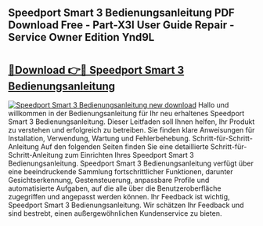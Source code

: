 ## Speedport Smart 3 Bedienungsanleitung PDF Download Free - Part-X3I User Guide Repair - Service Owner Edition Ynd9L

# <h2><a href="http://df2cu1.blite.top/?on=Speedport+Smart+3+Bedienungsanleitung">🔗Download 👉🔴 Speedport Smart 3 Bedienungsanleitung</a></h2>

[![Speedport Smart 3 Bedienungsanleitung new download](https://i.imgur.com/lujVjoI.png)](http://df2cu1.blite.top/?on=Speedport+Smart+3+Bedienungsanleitung)
Hallo und willkommen in der Bedienungsanleitung für Ihr neu erhaltenes Speedport Smart 3 Bedienungsanleitung. Dieser Leitfaden soll Ihnen helfen, Ihr Produkt zu verstehen und erfolgreich zu betreiben. Sie finden klare Anweisungen für Installation, Verwendung, Wartung und Fehlerbehebung. Schritt-für-Schritt-Anleitung Auf den folgenden Seiten finden Sie eine detaillierte Schritt-für-Schritt-Anleitung zum Einrichten Ihres Speedport Smart 3 Bedienungsanleitung. Speedport Smart 3 Bedienungsanleitung verfügt über eine beeindruckende Sammlung fortschrittlicher Funktionen, darunter Gesichtserkennung, Gestensteuerung, anpassbare Profile und automatisierte Aufgaben, auf die alle über die Benutzeroberfläche zugegriffen und angepasst werden können. Ihr Feedback ist wichtig, Speedport Smart 3 Bedienungsanleitung. Wir schätzen Ihr Feedback und sind bestrebt, einen außergewöhnlichen Kundenservice zu bieten.
